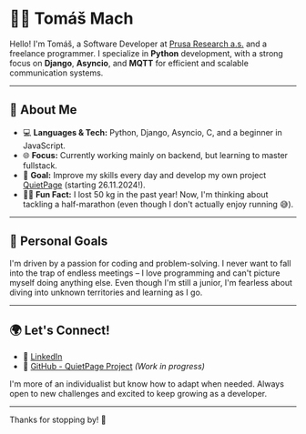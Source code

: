 # 👨‍💻 Tomáš Mach

Hello! I'm Tomáš, a Software Developer at [Prusa Research a.s.](https://www.prusa3d.com/) and a freelance programmer. I specialize in **Python** development, with a strong focus on **Django**, **Asyncio**, and **MQTT** for efficient and scalable communication systems.

---

## 🚀 About Me

- 💻 **Languages & Tech:** Python, Django, Asyncio, C, and a beginner in JavaScript.
- 🌐 **Focus:** Currently working mainly on backend, but learning to master fullstack.
- 🎯 **Goal:** Improve my skills every day and develop my own project [QuietPage](https://github.com/tomasmach/quietpage) (starting 26.11.2024!).
- 🏃‍♂️ **Fun Fact:** I lost 50 kg in the past year! Now, I'm thinking about tackling a half-marathon (even though I don't actually enjoy running 😅).

---

## 🌱 Personal Goals

I'm driven by a passion for coding and problem-solving. I never want to fall into the trap of endless meetings – I love programming and can't picture myself doing anything else. Even though I'm still a junior, I'm fearless about diving into unknown territories and learning as I go.

---

## 🌍 Let's Connect!

- 💼 [LinkedIn](https://www.linkedin.com/in/tom%C3%A1%C5%A1-mach-0b175522a/)
- 📂 [GitHub - QuietPage Project](https://github.com/tomasmach/quietpage) *(Work in progress)*

I'm more of an individualist but know how to adapt when needed. Always open to new challenges and excited to keep growing as a developer. 

---

Thanks for stopping by! 👋
